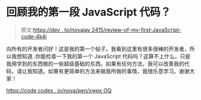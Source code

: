 # 回顾我的第一段 JavaScript 代码？

> 原文:[https://dev . to/novajay 2415/review-of-my-first-JavaScript-code-4k4i](https://dev.to/novajay2415/review-of-my-first-javascript-code-4k4i)

向所有的开发者问好！这是我的第一个帖子。我看到这里有很多很棒的开发者，所以我想知道..你能检查一下我的第一个 JavaScript 代码吗？这算不上什么，只是我用学到的东西做的一些超级基础的东西。如果有任何方法，我可以改善我的代码，请让我知道。如果有更简单的方法来做我所做的事情，我很乐意学习。谢谢大家！

[https://code codes . io/nova/pen/xwpx OQ](https://codepen.io/Nova/pen/XwPXOq)